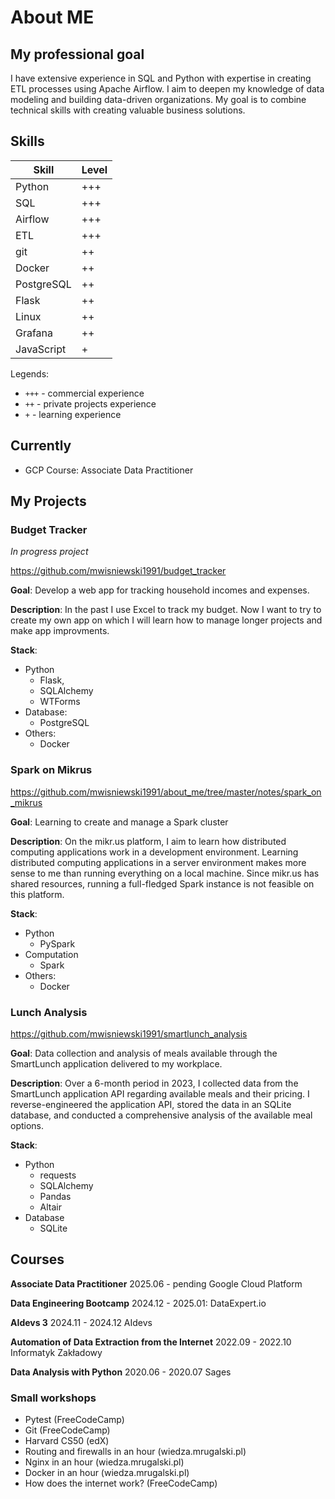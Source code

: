 # About ME

## My professional goal
I have extensive experience in SQL and Python with expertise in creating ETL processes using Apache Airflow.
I aim to deepen my knowledge of data modeling and building data-driven organizations. My goal is to combine technical skills with creating valuable business solutions.

## Skills
| Skill      | Level |
| ---------- | ----- |
| Python     | +++   |
| SQL        | +++   |
| Airflow    | +++   |
| ETL        | +++   |
| git        | ++    |
| Docker     | ++    |
| PostgreSQL | ++    |
| Flask      | ++    |
| Linux      | ++    |
| Grafana    | ++    |
| JavaScript | +     |



Legends:
- `+++` - commercial experience
- `++`  - private projects experience
- `+`   - learning experience

## Currently
- GCP Course: Associate Data Practitioner


## My Projects

### Budget Tracker
*In progress project*

https://github.com/mwisniewski1991/budget_tracker

**Goal**: Develop a web app for tracking household incomes and expenses.

**Description**: 
In the past I use Excel to track my budget. Now I want to try to create my own app on which I will learn how to manage longer projects and make app improvments.

**Stack**:
- Python 
    - Flask, 
    - SQLAlchemy 
    - WTForms
- Database: 
    - PostgreSQL
- Others: 
    - Docker


### Spark on Mikrus

https://github.com/mwisniewski1991/about_me/tree/master/notes/spark_on_mikrus

**Goal**: Learning to create and manage a Spark cluster

**Description**: 
On the mikr.us platform, I aim to learn how distributed computing applications work in a development environment. Learning distributed computing applications in a server environment makes more sense to me than running everything on a local machine. Since mikr.us has shared resources, running a full-fledged Spark instance is not feasible on this platform.

**Stack**:
- Python 
    - PySpark
- Computation
    - Spark
- Others: 
    - Docker


### Lunch Analysis

https://github.com/mwisniewski1991/smartlunch_analysis

**Goal**: Data collection and analysis of meals available through the SmartLunch application delivered to my workplace.

**Description**: 
Over a 6-month period in 2023, I collected data from the SmartLunch application API regarding available meals and their pricing. I reverse-engineered the application API, stored the data in an SQLite database, and conducted a comprehensive analysis of the available meal options.

**Stack**:
- Python
    - requests
    - SQLAlchemy
    - Pandas
    - Altair
- Database
    - SQLite


## Courses
**Associate Data Practitioner**
2025.06 - pending
Google Cloud Platform

**Data Engineering Bootcamp**
2024.12 - 2025.01: 
DataExpert.io 

**AIdevs 3**
2024.11 - 2024.12
AIdevs 

**Automation of Data Extraction from the Internet**
2022.09 - 2022.10 
Informatyk Zakładowy

**Data Analysis with Python**
2020.06 - 2020.07 
Sages 

### Small workshops
- Pytest (FreeCodeCamp)
- Git (FreeCodeCamp)
- Harvard CS50 (edX)
- Routing and firewalls in an hour (wiedza.mrugalski.pl)
- Nginx in an hour (wiedza.mrugalski.pl)
- Docker in an hour (wiedza.mrugalski.pl)
- How does the internet work? (FreeCodeCamp)